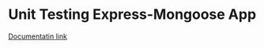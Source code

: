 # Unit Testing Express-Mongoose App


[Documentatin link](https://documenter.getpostman.com/view/7527965/SzYW2zmW?version=latest)